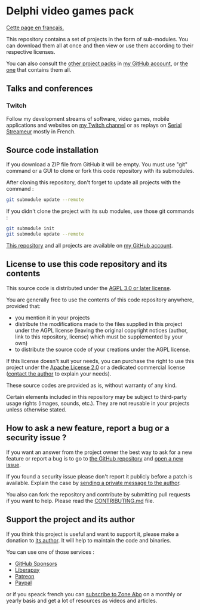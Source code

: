 # Delphi video games pack

[Cette page en français.](LISEZMOI.md)

This repository contains a set of projects in the form of sub-modules. You can download them all at once and then view or use them according to their respective licenses.

You can also consult the [other project packs](https://github.com/DeveloppeurPascal?tab=repositories&q=pack&type=&language=&sort=) in [my GitHub account](https://github.com/DeveloppeurPascal), or [the one](https://github.com/DeveloppeurPascal/_AllProjects) that contains them all.

## Talks and conferences

### Twitch

Follow my development streams of software, video games, mobile applications and websites on [my Twitch channel](https://www.twitch.tv/patrickpremartin) or as replays on [Serial Streameur](https://serialstreameur.fr) mostly in French.

## Source code installation

If you download a ZIP file from GitHub it will be empty. You must use "git" command or a GUI to clone or fork this code repository with its submodules.

After cloning this repository, don't forget to update all projects with the command :

```bash
git submodule update --remote
```

If you didn't clone the project with its sub modules, use those git commands : 

```bash
git submodule init
git submodule update --remote
```

[This repository](https://github.com/DeveloppeurPascal/Delphi-Games-Pack) and all projects are available on [my GitHub account](https://github.com/DeveloppeurPascal).

## License to use this code repository and its contents

This source code is distributed under the [AGPL 3.0 or later license](https://choosealicense.com/licenses/agpl-3.0/).

You are generally free to use the contents of this code repository anywhere, provided that:
* you mention it in your projects
* distribute the modifications made to the files supplied in this project under the AGPL license (leaving the original copyright notices (author, link to this repository, license) which must be supplemented by your own)
* to distribute the source code of your creations under the AGPL license.

If this license doesn't suit your needs, you can purchase the right to use this project under the [Apache License 2.0](https://choosealicense.com/licenses/apache-2.0/) or a dedicated commercial license ([contact the author](https://developpeur-pascal.fr/nous-contacter.php) to explain your needs).

These source codes are provided as is, without warranty of any kind.

Certain elements included in this repository may be subject to third-party usage rights (images, sounds, etc.). They are not reusable in your projects unless otherwise stated.

## How to ask a new feature, report a bug or a security issue ?

If you want an answer from the project owner the best way to ask for a new feature or report a bug is to go to [the GitHub repository](https://github.com/DeveloppeurPascal/Delphi-Games-Pack) and [open a new issue](https://github.com/DeveloppeurPascal/Delphi-Games-Pack/issues).

If you found a security issue please don't report it publicly before a patch is available. Explain the case by [sending a private message to the author](https://developpeur-pascal.fr/nous-contacter.php).

You also can fork the repository and contribute by submitting pull requests if you want to help. Please read the [CONTRIBUTING.md](CONTRIBUTING.md) file.

## Support the project and its author

If you think this project is useful and want to support it, please make a donation to [its author](https://github.com/DeveloppeurPascal). It will help to maintain the code and binaries.

You can use one of those services :

* [GitHub Sponsors](https://github.com/sponsors/DeveloppeurPascal)
* [Liberapay](https://liberapay.com/PatrickPremartin)
* [Patreon](https://www.patreon.com/patrickpremartin)
* [Paypal](https://www.paypal.com/paypalme/patrickpremartin)

or if you speack french you can [subscribe to Zone Abo](https://zone-abo.fr/nos-abonnements.php) on a monthly or yearly basis and get a lot of resources as videos and articles.
